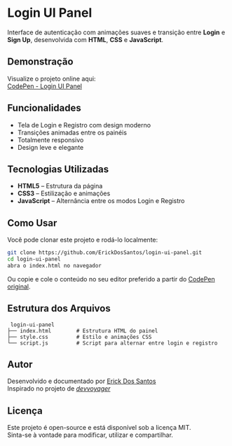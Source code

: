 # Login UI Panel 

Interface de autenticação com animações suaves e transição entre **Login** e **Sign Up**, desenvolvida com **HTML**, **CSS** e **JavaScript**.

##  Demonstração

Visualize o projeto online aqui:  
 [CodePen - Login UI Panel](https://codepen.io/_devvoyager/pen/wBvqQye)



## Funcionalidades

- Tela de Login e Registro com design moderno
- Transições animadas entre os painéis
- Totalmente responsivo
- Design leve e elegante

##  Tecnologias Utilizadas

- **HTML5** – Estrutura da página
- **CSS3** – Estilização e animações
- **JavaScript** – Alternância entre os modos Login e Registro

##  Como Usar

Você pode clonar este projeto e rodá-lo localmente:

```bash
git clone https://github.com/ErickDosSantos/login-ui-panel.git
cd login-ui-panel
abra o index.html no navegador
```

Ou copie e cole o conteúdo no seu editor preferido a partir do [CodePen original](https://codepen.io/_devvoyager/pen/wBvqQye).

##  Estrutura dos Arquivos

```
 login-ui-panel
├── index.html        # Estrutura HTML do painel
├── style.css         # Estilo e animações CSS
└── script.js         # Script para alternar entre login e registro
```

##  Autor

Desenvolvido e documentado por [Erick Dos Santos](https://github.com/ErickDosSantos)  
Inspirado no projeto de [_devvoyager_](https://codepen.io/_devvoyager)

##  Licença

Este projeto é open-source e está disponível sob a licença MIT.  
Sinta-se à vontade para modificar, utilizar e compartilhar.
